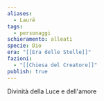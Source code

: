 ```yaml
---
aliases:
  - Laurë
tags:
  - personaggi
schieramento: alleati
specie: Dio
era: "[[Era delle Stelle]]"
fazioni:
  - "[[Chiesa del Creatore]]"
publish: true
---
```

Divinità della Luce e dell'amore